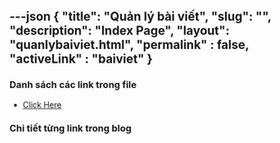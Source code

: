 ---json
{
    "title": "Quản lý bài viết",
    "slug": "",
    "description": "Index Page",
    "layout": "quanlybaiviet.html",
    "permalink" : false,
    "activeLink" : "baiviet"
}
---

### Danh sách các link trong file
- [Click Here](./blog-list.html)

### Chi tiết từng link trong blog